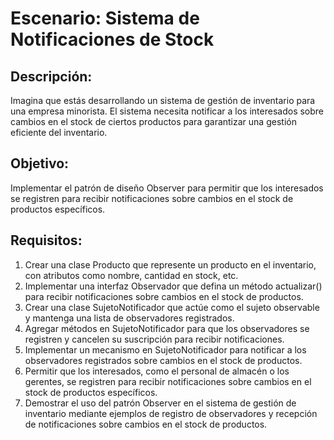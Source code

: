 # Escenario: Sistema de Notificaciones de Stock

## Descripción:

Imagina que estás desarrollando un sistema de gestión de inventario para una empresa minorista. 
El sistema necesita notificar a los interesados sobre cambios en el stock de ciertos productos 
para garantizar una gestión eficiente del inventario.

## Objetivo:

Implementar el patrón de diseño Observer para permitir que los interesados se registren para recibir 
notificaciones sobre cambios en el stock de productos específicos.

## Requisitos:

1. Crear una clase Producto que represente un producto en el inventario, con atributos como nombre, 
cantidad en stock, etc.
2. Implementar una interfaz Observador que defina un método actualizar() para recibir notificaciones sobre
cambios en el stock de productos.
3. Crear una clase SujetoNotificador que actúe como el sujeto observable y mantenga una lista de observadores 
registrados.
4. Agregar métodos en SujetoNotificador para que los observadores se registren y cancelen su suscripción para 
recibir notificaciones.
5. Implementar un mecanismo en SujetoNotificador para notificar a los observadores registrados sobre cambios 
en el stock de productos.
6. Permitir que los interesados, como el personal de almacén o los gerentes, se registren para recibir 
notificaciones sobre cambios en el stock de productos específicos.
7. Demostrar el uso del patrón Observer en el sistema de gestión de inventario mediante ejemplos de registro
de observadores y recepción de notificaciones sobre cambios en el stock de productos.
